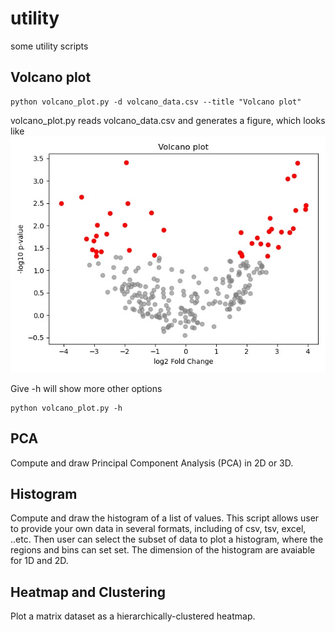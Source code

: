 # utility
some utility scripts


## Volcano plot

```Shell
python volcano_plot.py -d volcano_data.csv --title "Volcano plot"
```
volcano_plot.py reads volcano_data.csv and generates a figure, which looks like
<img src="https://github.com/chpngyu/utility/blob/main/volcano_plot.jpg">

Give -h will show more other options
```Shell
python volcano_plot.py -h
```


## PCA

Compute and draw Principal Component Analysis (PCA) in 2D or 3D. 


## Histogram

Compute and draw the histogram of a list of values. This script allows user to provide your own data in several formats, including of csv, tsv, excel, ..etc.
Then user can select the subset of data to plot a histogram, where the regions and bins can set set. The dimension of the histogram are avaiable for 1D and 2D.

## Heatmap and Clustering

Plot a matrix dataset as a hierarchically-clustered heatmap.

